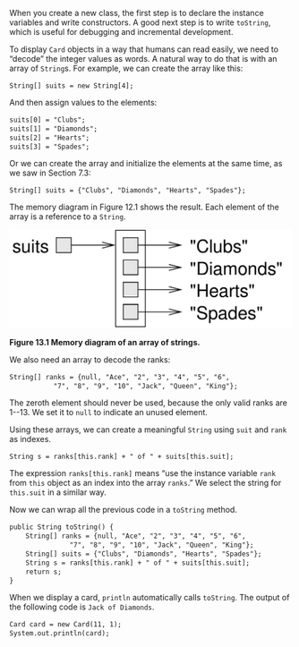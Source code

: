 When you create a new class, the first step is to declare the instance variables and write constructors.
A good next step is to write `toString`, which is useful for debugging and incremental development.


To display `Card` objects in a way that humans can read easily, we need to “decode” the integer values as words.
A natural way to do that is with an array of `String`s.
For example, we can create the array like this:

```code
String[] suits = new String[4];
```

And then assign values to the elements:

```code
suits[0] = "Clubs";
suits[1] = "Diamonds";
suits[2] = "Hearts";
suits[3] = "Spades";
```

Or we can create the array and initialize the elements at the same time, as we saw in Section 7.3:

```code
String[] suits = {"Clubs", "Diamonds", "Hearts", "Spades"};
```


The memory diagram in Figure 12.1 shows the result.
Each element of the array is a reference to a `String`.

![Figure 13.1 Memory diagram of an array of strings.](figs/stringarray.jpg)

**Figure 13.1 Memory diagram of an array of strings.**

We also need an array to decode the ranks:

```code
String[] ranks = {null, "Ace", "2", "3", "4", "5", "6",
           "7", "8", "9", "10", "Jack", "Queen", "King"};
```

The zeroth element should never be used, because the only valid ranks are 1--13.
We set it to `null` to indicate an unused element.

Using these arrays, we can create a meaningful `String` using `suit` and `rank` as indexes.

```code
String s = ranks[this.rank] + " of " + suits[this.suit];
```

The expression `ranks[this.rank]` means “use the instance variable `rank` from `this` object as an index into the array `ranks`.”
We select the string for `this.suit` in a similar way.

Now we can wrap all the previous code in a `toString` method.

```code
public String toString() {
    String[] ranks = {null, "Ace", "2", "3", "4", "5", "6",
               "7", "8", "9", "10", "Jack", "Queen", "King"};
    String[] suits = {"Clubs", "Diamonds", "Hearts", "Spades"};
    String s = ranks[this.rank] + " of " + suits[this.suit];
    return s;
}
```

When we display a card, `println` automatically calls `toString`.
The output of the following code is `Jack of Diamonds`.

```code
Card card = new Card(11, 1);
System.out.println(card);
```